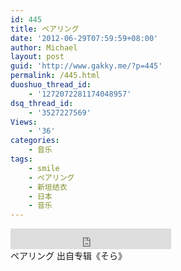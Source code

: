 ```yaml
---
id: 445
title: ペアリング
date: '2012-06-29T07:59:59+08:00'
author: Michael
layout: post
guid: 'http://www.gakky.me/?p=445'
permalink: /445.html
duoshuo_thread_id:
    - '1272072281174048957'
dsq_thread_id:
    - '3527227569'
Views:
    - '36'
categories:
    - 音乐
tags:
    - smile
    - ペアリング
    - 新垣结衣
    - 日本
    - 音乐
---
```


<div class="audio_player"><iframe allowtransparency="true" frameborder="0" height="33" loading="lazy" scrolling="no" src="http://www.diandian.com/n/common/player?feedId=3db09140-c17d-11e1-b8b5-782bcb32ff27" width="257"></iframe></div>ペアリング 出自专辑《そら》
